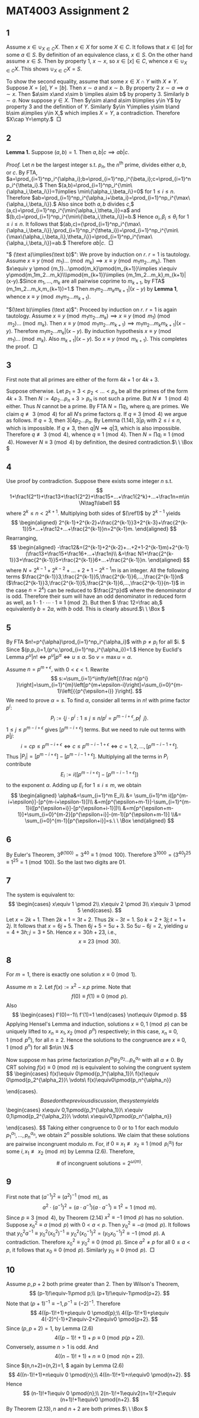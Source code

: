 # MAT4003 Assignment 2

## 1

Assume $x\in \cup_{X\in C}X.$ Then $x\in X$ for some $X\in C.$ It follows that $x\in[a]$ for some $a\in S.$ By definition of an equivalence class, $x\in S.$ On the other hand assume $x\in S.$ Then by property 1, $x\sim x,$ so $x\in[x]\in C,$ whence $x\in \cup_{X\in C}X.$ This shows $\cup_{X\in C}X=S.$ 

To show the second equality, assume that some $x\in X\cap Y$ with $X\neq Y.$ Suppose $X=[a],Y=[b].$ Then $x\sim a$ and $x\sim b.$ By property 2 $x\sim a \implies a\sim x.$ Then $a\sim x\and x\sim b \implies a\sim b$ by property 3. Similarly $b\sim a.$ Now suppose $y\in X.$ Then $y\sim a\and a\sim b\implies y\in Y$ by property 3 and the definition of $Y.$ Similarly $y\in Y\implies y\sim b\and b\sim a\implies y\in X,$ which implies $X=Y,$ a contradiction. Therefore $X\cap Y=\empty.$$\ \ \Box$

## 2

**Lemma 1.**  Suppose $(a,b)=1.$ Then $a,b|c\implies ab|c.$

*Proof.*  Let $n$ be the largest integer s.t. $p_n,$ the $n^{\text{th}}$ prime, divides either $a,b,$ or $c.$ By FTA, $a=\prod_{i=1}^np_i^{\alpha_i};b=\prod_{i=1}^np_i^{\beta_i};c=\prod_{i=1}^np_i^{\theta_i}.$ Then $(a,b)=\prod_{i=1}^np_i^{\min\{\alpha_i,\beta_i\}}=1\implies \min\{\alpha_i,\beta_i\}=0$ for $1\le i\le n.$ Therefore $ab=\prod_{i=1}^np_i^{\alpha_i+\beta_i}=\prod_{i=1}^np_i^{\max\{\alpha_i,\beta_i\}}.$ Also since both $a,b$ divides $c,$$ (a,c)=\prod_{i=1}^np_i^{\min\{\alpha_i,\theta_i\}}=a$ and $(b,c)=\prod_{i=1}^np_i^{\min\{\beta_i,\theta_i\}}=b.$ Hence $\alpha_i,\beta_i\le \theta_i$ for $1\le i\le n.$ It follows that $(ab,c)=(\prod_{i=1}^np_i^{\max\{\alpha_i,\beta_i\}},\prod_{i=1}^np_i^{\theta_i})=\prod_{i=1}^np_i^{\min\{\max\{\alpha_i,\beta_i\},\theta_i\}}=\prod_{i=1}^np_i^{\max\{\alpha_i,\beta_i\}}=ab.$ Therefore $ab|c. \ \ \Box$

"$ (\text a)\implies(\text b)$": We prove by induction on $r$.  $r=1$ is tautology. Assume $x\equiv y\pmod {m_1}...\pmod {m_k}\implies x\equiv y \pmod{m_1m_2...m_k}.$ Then $x\equiv y \pmod {m_1}...\pmod{m_k}\pmod{m_{k+1}}\implies x\equiv y\pmod{m_1m_2...m_k}\\\pmod{m_{k+1}}\implies {m_1m_2...m_k},m_{k+1}|(x-y).$Since $m_1,...,m_k$ are all pairwise coprime to $m_{k+1},$ by FTA$ (m_1m_2...m_k,m_{k+1})=1.$  Then $m_1m_2 ...m_km_{k+1}|(x-y)$ by **Lemma 1**, whence $x\equiv y\pmod{m_1m_2...m_{k+1}}.$ 

"$(\text b)\implies (\text a)$": Proceed by induction on $r.$ $r=1$ is again tautology. Assume $x\equiv y \pmod{m_1m_2...m_k}\implies x\equiv y\pmod{m_1}\pmod{m_2}...\pmod{m_k}.$ Then $x\equiv y\pmod{m_1m_2...m_{k+1}}\implies m_1m_2...m_km_{k+1}|(x-y).$  Therefore $m_1m_2...m_k|(x-y).$ By induction hypothesis $x\equiv y \pmod{m_1}...\pmod{m_k}.$  Also $m_{k+1}|(x-y).$ So $x\equiv y \pmod{m_{k+1}}.$ This completes the proof.$\ \ \Box$

## 3

First note that all primes are either of the form $4k+1$ or $4k+ 3.$

Suppose otherwise. Let $p_1=3\lt p_2\lt...\lt p_n$ be all the primes of the form $4k+3$. Then $N:=4p_2...p_n+3>p_n$ is not such a prime. But $N\not\equiv 1\pmod4$ either. Thus $N$ cannot be a prime. By FTA $N=\prod{q_i},$ where $q_i$ are primes. We claim $q\not\equiv 3\pmod4$ for all $N'$s prime factors $q.$ If $q\equiv 3 \pmod4$ we argue as follows. If $q=3,$ then $3|4p_2...p_n.$ By Lemma $(1.14),3|p_i$ with $2\le i\le n,$ which is impossible. If $q\neq 3,$ then $q|N\implies q|3,$ which is also impossible. Therefore $q\not\equiv 3\pmod4,$ whence $q\equiv 1 \pmod4.$ Then $N=\prod{q_i}\equiv1\pmod4.$ However $N \equiv 3\pmod4$ by definition, the desired contradiction.$\ \ \Box $

## 4

Use proof by contradiction. Suppose there exists some integer $n$ s.t.
$$
1+\frac1{2^1}+\frac13+\frac1{2^2}+\frac15+...+\frac1{2^k}+...+\frac1n=m\in \N\tag1\label1
$$
where $2^k\le n\lt2^{k+1}.$ Multiplying both sides of $(\ref1)$ by $2^{k-1}$ yields
$$
\begin{aligned}
2^{k-1}+2^{k-2}+\frac{2^{k-1}}3+2^{k-3}+\frac{2^{k-1}}5+...+\frac12+...+\frac{2^{k-1}}n=2^{k-1}m.
\end{aligned}
$$
Rearranging,
$$
\begin{aligned}
-\frac12&=(2^{k-1}+2^{k-2}+...+2+1-2^{k-1}m)+2^{k-1}(\frac13+\frac15+\frac16+...+\frac1n)\\
&=\frac N1+\frac{2^{k-1}}3+\frac{2^{k-1}}5+\frac{2^{k-1}}6+...+\frac{2^{k-1}}n.
\end{aligned}
$$
where $N=2^{k-1}+2^{k-2}+...+2+1-2^{k-1}m$ is an integer. All the following terms $\frac{2^{k-1}}3,\frac{2^{k-1}}5,\frac{2^{k-1}}6,...,\frac{2^{k-1}}n$ ($\frac{2^{k-1}}3,\frac{2^{k-1}}5,\frac{2^{k-1}}6,...,\frac{2^{k-1}}{n-1}$ in the case $n=2^k$) can be reduced to $\frac{2^p}d$ where the denominator $d$ is odd. Therefore their sum will have an odd denominator in reduced form as well, as $1\cdot1\cdot \cdots \cdot 1\equiv 1\pmod2.$ But then $ \frac 12=\frac ab,$ equivalently $b=2a,$ with $b$ odd. This is clearly absurd.$\ \ \Box $

## 5

By FTA $n!=p^{\alpha}\prod_{i=1}^np_i^{\alpha_i}$ with $p\neq p_i$ for all $i. $ Since $(p,p_i)=1,(p^u,\prod_{i=1}^np_i^{\alpha_i})=1.$ Hence by Euclid's Lemma $p^u|n!\iff p^u|p^\alpha\iff u\le \alpha.$ So $v=\max u=\alpha.$

Assume $n=p^{m+\epsilon} ,$ with $0\lt\epsilon\lt 1.$ Rewrite 
$$
s:=\sum_{i=1}^\infty\left[{\frac n{p^i} }\right]=\sum_{i=1}^{m}\left[p^{m+\epsilon-i}\right]=\sum_{i=0}^{m-1}\left[{{p^{\epsilon+i}} }\right].
$$
We need to prove $\alpha=s.$ To find $\alpha,$ consider all terms in $n!$ with prime factor $p^{i}:$
$$
P_i:=\{j\cdot p^i:1\le j\le n/p^i=p^{m-i+\epsilon},p\not|\ \ j\}.
$$
$1\le j\le p^{m-i+\epsilon}$ gives $[p^{m-i+\epsilon}]$ terms. But we need to rule out terms with $p|j:$
$$
i=cp\le p^{m-i+\epsilon}\iff c\le p^{m-i-1+\epsilon}\iff c=1,2,...,[p^{m-i-1+\epsilon}].
$$
Thus $|P_i|=[p^{m-i+\epsilon}]-[p^{m-i-1+\epsilon}].$ Multiplying all the terms in $P_i$ contribute
$$
E_i:=i([p^{m-i+\epsilon}]-[p^{m-i-1+\epsilon}])
$$
to the exponent $\alpha.$ Adding up $E_i$ for $1\le i\le m,$ we obtain
$$
\begin{aligned}
\alpha&=\sum_{i=1}^m E_i\\
&= \sum_{i=1}^m i([p^{m-i+\epsilon}]-[p^{m-i+\epsilon-1}])\\
&=m[p^{\epsilon+m-1}]-\sum_{i=1}^{m-1}i([p^{\epsilon+i}]-[p^{\epsilon+i-1}])\\
&=m[p^{\epsilon+m-1}]+\sum_{i=0}^{m-2}[p^{\epsilon+i}]-(m-1)[p^{\epsilon+m-1}]
\\&= \sum_{i=0}^{m-1}[p^{\epsilon+i}]=s.\ \ \Box
\end{aligned}
$$

## 6

By Euler's Theorem, $3^{\phi(100)}=3^{40}\equiv1\pmod{100}.$ Therefore $3^{1000}=(3^{40})^{25}\equiv 1^{25}=1\pmod{100}.$ So the last two digits are $01.$

## 7

The system is equivalent to:
$$
\begin{cases}
x\equiv 1 \pmod 2\\
x\equiv 2 \pmod 3\\
x\equiv 3 \pmod 5
\end{cases}.
$$
Let $x=2k+1.$ Then $2k+1=3t+2.$ Thus $2k-3t=1.$ So $k=2+3j;t=1+2j.$ It follows that $x=6j+5.$ Then $6j+5=5u+3.$ So $5u-6j=2,$ yielding $u=4+3h;j=3+5h.$ Hence $x=30h+23,$ i.e.,
$$
x\equiv 23 \pmod {30}.
$$

## 8

For $m=1,$ there is exactly one solution $x\equiv 0 \pmod 1.$ 

Assume $m\ge2.$ Let $f(x):=x^2-x.p$ prime. Note that
$$
f(0)\equiv f(1)\equiv 0 \pmod p.
$$
Also
$$
\begin{cases}
f'(0)=-1\\
f'(1)=1
\end{cases}
\not\equiv 0\pmod p.
$$
Applying Hensel's Lemma and induction, solutions $x\equiv 0,1\pmod p$ can be uniquely lifted to $x_n\equiv x_1,x_2\pmod {p^n}$ respectively; in this case, $x_n\equiv 0,1 \pmod {p^n},$ for all $n\ge2.$ Hence the solutions to the congruence are $x\equiv 0,1\pmod {p^n}$ for all $n\in  \N.$

Now suppose $m$ has prime factorization $p_1^{\alpha_1}p_2^{\alpha_2}...p_n^{\alpha_n}$ with all $\alpha\neq0.$ By CRT solving $f(x)\equiv0\pmod m$ is equivalent to solving the congruent system
$$
\begin{cases}
f(x)\equiv 0\pmod{p_1^{\alpha_1}}\\
f(x)\equiv 0\pmod{p_2^{\alpha_2}}\\
\vdots\\
f(x)\equiv0\pmod{p_n^{\alpha_n}}

\end{cases}.
$$
Based on the previous discussion, the system yields
$$
\begin{cases}
x\equiv 0,1\pmod{p_1^{\alpha_1}}\\
x\equiv 0,1\pmod{p_2^{\alpha_2}}\\
\vdots\\
x\equiv0,1\pmod{p_n^{\alpha_n}}

\end{cases}.
$$
Taking either congruence to $0$ or to $1$ for each modulo $p_1^{\alpha_1},...,p_n^{\alpha_n},$ we obtain $2^n$ possible solutions. We claim that these solutions are pairwise incongruent modulo $m.$ For, if $0\equiv x_1\not\equiv x_2\equiv 1 \pmod{p_i^{\alpha_i}}$ for some $i, x_1\not\equiv x_2\pmod m$ by Lemma (2.6). Therefore,
$$
\text{# of incongruent solutions}=2^{\omega(m)}.
$$

## 9

First note that $(a^{-1})^2\equiv (a^2)^{-1}\pmod m,$ as
$$
a^2\cdot (a^{-1})^2=(a\cdot a^{-1})(a\cdot a^{-1})\equiv 1^2=1\pmod m.
$$
Since $p\equiv 3\pmod4,$ by Theorem $(2.14)$ $x^2\equiv-1\pmod p$ has no solution. Suppose $x_0^2\equiv a\pmod p$ with $0<a<p.$ Then $y_0^2\equiv -a\pmod p.$ It follows that $y_0^2a^{-1}\equiv y_0^2(x_0^2)^{-1}\equiv y_0^2(x_0^{-1})^2=(y_0x_0^{-1})^2\equiv -1\pmod p.$ A contradiction. Therefore $x_0^2\equiv y_0^2\equiv 0\pmod p.$ Since $a^2\neq p$ for all $0\le a\lt p,$ it follows that $x_0\equiv0\pmod p.$ Similarly $y_0\equiv0\pmod p.$$\ \ \Box$

## 10

Assume $p,p+2$ both prime greater than 2. Then by Wilson's Theorem,
$$
(p-1)!\equiv-1\pmod p;\\
(p+1)!\equiv-1\pmod{p+2}.
$$
Note that $(p+1)^{-1}\equiv -1,p^{-1}\equiv (-2)^{-1}.$ Therefore
$$
4((p-1)!+1)+p\equiv 0 \pmod{p};\\
4((p-1)!+1)+p\equiv 4(-2)^{-1}+2\equiv-2+2\equiv0 \pmod{p+2}.
$$
Since $(p,p+2)=1,$ by Lemma $(2.6)$
$$
4((p-1)!+1)+p\equiv 0 \pmod{p(p+2)}.
$$
Conversely, assume $n \gt 1$ is odd. And
$$
4((n-1)!+1)+n\equiv 0 \pmod{n(n+2)}.
$$
Since $(n,n+2)=(n,2)=1, $ again by Lemma $(2.6)$
$$
4((n-1)!+1)+n\equiv 0 \pmod{n};\\
4((n-1)!+1)+n\equiv0 \pmod{n+2}.
$$
Hence
$$
(n-1)!+1\equiv 0 \pmod{n};\\
2(n-1)!+1\equiv2(n+1)!+2\equiv (n+1)!+1\equiv0 \pmod{n+2}.
$$
By Theorem $(2.13), n$ and $n+2$ are both primes.$\ \ \Box $  